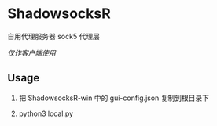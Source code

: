 # ShadowsocksR
自用代理服务器 sock5 代理层

*仅作客户端使用*

## Usage

1. 把 ShadowsocksR-win 中的 gui-config.json 复制到根目录下

2. python3 local.py
